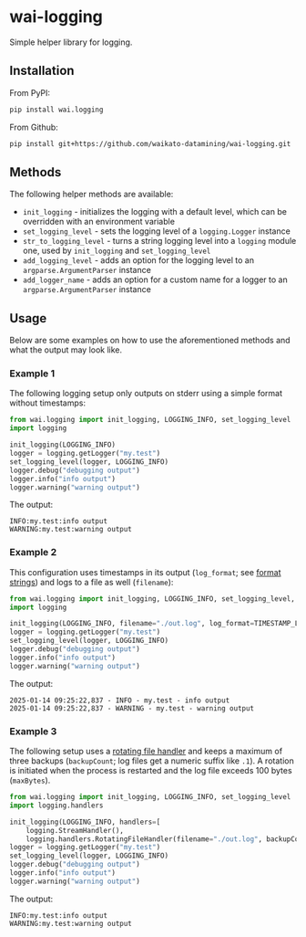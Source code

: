 # wai-logging
Simple helper library for logging.


## Installation

From PyPI:

```bash
pip install wai.logging
```

From Github:

```bash
pip install git+https://github.com/waikato-datamining/wai-logging.git
```


## Methods

The following helper methods are available:

* `init_logging` - initializes the logging with a default level, which can be overridden with an environment variable
* `set_logging_level` - sets the logging level of a `logging.Logger` instance
* `str_to_logging_level` - turns a string logging level into a `logging` module one, used by `init_logging` and `set_logging_level`
* `add_logging_level` - adds an option for the logging level to an `argparse.ArgumentParser` instance
* `add_logger_name` - adds an option for a custom name for a logger to an `argparse.ArgumentParser` instance


## Usage

Below are some examples on how to use the aforementioned methods and what the 
output may look like. 

### Example 1

The following logging setup only outputs on stderr using a simple format without timestamps: 

```python
from wai.logging import init_logging, LOGGING_INFO, set_logging_level
import logging

init_logging(LOGGING_INFO)
logger = logging.getLogger("my.test")
set_logging_level(logger, LOGGING_INFO)
logger.debug("debugging output")
logger.info("info output")
logger.warning("warning output")
```

The output:

```
INFO:my.test:info output
WARNING:my.test:warning output
```

### Example 2

This configuration uses timestamps in its output (`log_format`; see [format strings](https://docs.python.org/3/library/logging.html#logrecord-attributes)) 
and logs to a file as well (`filename`):

```python
from wai.logging import init_logging, LOGGING_INFO, set_logging_level, TIMESTAMP_LOG_FORMAT
import logging

init_logging(LOGGING_INFO, filename="./out.log", log_format=TIMESTAMP_LOG_FORMAT)
logger = logging.getLogger("my.test")
set_logging_level(logger, LOGGING_INFO)
logger.debug("debugging output")
logger.info("info output")
logger.warning("warning output")
```

The output:

```
2025-01-14 09:25:22,837 - INFO - my.test - info output
2025-01-14 09:25:22,837 - WARNING - my.test - warning output
```

### Example 3

The following setup uses a [rotating file handler](https://docs.python.org/3/library/logging.handlers.html#logging.handlers.RotatingFileHandler) 
and keeps a maximum of three backups (`backupCount`; log files get a numeric suffix like `.1`). 
A rotation is initiated when the process is restarted and the log file exceeds 100 bytes (`maxBytes`).

```python
from wai.logging import init_logging, LOGGING_INFO, set_logging_level
import logging.handlers

init_logging(LOGGING_INFO, handlers=[
    logging.StreamHandler(), 
    logging.handlers.RotatingFileHandler(filename="./out.log", backupCount=3, maxBytes=100)])
logger = logging.getLogger("my.test")
set_logging_level(logger, LOGGING_INFO)
logger.debug("debugging output")
logger.info("info output")
logger.warning("warning output")
```

The output:

```
INFO:my.test:info output
WARNING:my.test:warning output
```
